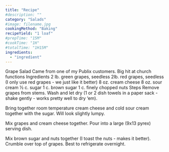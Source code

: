 ```yaml
---
title: "Recipe"
#description: ""
category: "Salads"
#image: filename.jpg
cookingMethod: "Baking"
recipeYield: "1 loaf"
#prepTime: "15M"
#cookTime: "1H"
#totalTime: "1H15M"
ingredients:
  - "ingredient"
---
```


Grape Salad
Came from one of my Publix customers. Big hit at church functions
Ingredients
2 lb. green grapes, seedless
2lb. red grapes, seedless (I only use red grapes - we just like it better)
8 oz. cream cheese
8 oz. sour cream
½ c. sugar
1 c. brown sugar
1 c. finely chopped nuts
Steps
Remove grapes from stems. Wash and let dry (1 or 2 dish towels in a paper sack - shake gently - works pretty well to dry ‘em).


Bring together room temperature cream cheese and cold sour cream together with the sugar. Will look slightly lumpy.


Mix grapes and cream cheese together. Pour into a large (9x13 pyrex) serving dish.


Mix brown sugar and nuts together (I toast the nuts - makes it better). Crumble over top of grapes. Best to refrigerate overnight.
